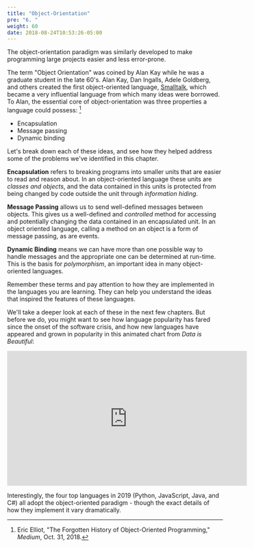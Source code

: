 ```yaml
---
title: "Object-Orientation"
pre: "6. "
weight: 60
date: 2018-08-24T10:53:26-05:00
---
```


The object-orientation paradigm was similarly developed to make programming large projects easier and less error-prone.  

The term "Object Orientation" was coined by Alan Kay while he was a graduate student in the late 60's. Alan Kay, Dan Ingalls, Adele Goldberg, and others created the first object-oriented language, [Smalltalk](https://en.wikipedia.org/wiki/Smalltalk), which became a very influential language from which many ideas were borrowed.  To Alan, the essential core of object-orientation was three properties a language could possess: [^Elliot2018]

* Encapsulation
* Message passing
* Dynamic binding

[^Elliot2018]: Eric Elliot, "The Forgotten History of Object-Oriented Programming," _Medium_, Oct. 31, 2018.

Let's break down each of these ideas, and see how they helped address some of the problems we've identified in this chapter.

__Encapsulation__ refers to breaking programs into smaller units that are easier to read and reason about. In an object-oriented language these units are _classes and objects_, and the data contained in this units is protected from being changed by code outside the unit through _information hiding_.

__Message Passing__ allows us to send well-defined messages between objects. This gives us a well-defined and _controlled_ method for accessing and potentially changing the data contained in an encapsulated unit. In an object oriented language, calling a method on an object is a form of message passing, as are events.

__Dynamic Binding__ means we can have more than one possible way to handle messages and the appropriate one can be determined at run-time.  This is the basis for _polymorphism_, an important idea in many object-oriented languages.

Remember these terms and pay attention to how they are implemented in the languages you are learning.  They can help you understand the ideas that inspired the features of these languages.

We'll take a deeper look at each of these in the next few chapters. But before we do, you might want to see how language popularity has fared since the onset of the software crisis, and how new languages have appeared and grown in popularity in this animated chart from _Data is Beautiful_:

<iframe width="560" height="315" src="https://www.youtube-nocookie.com/embed/Og847HVwRSI" frameborder="0" allow="accelerometer; autoplay; encrypted-media; gyroscope; picture-in-picture" allowfullscreen></iframe>

Interestingly, the four top languages in 2019 (Python, JavaScript, Java, and C#) all adopt the object-oriented paradigm - though the exact details of how they implement it vary dramatically.

